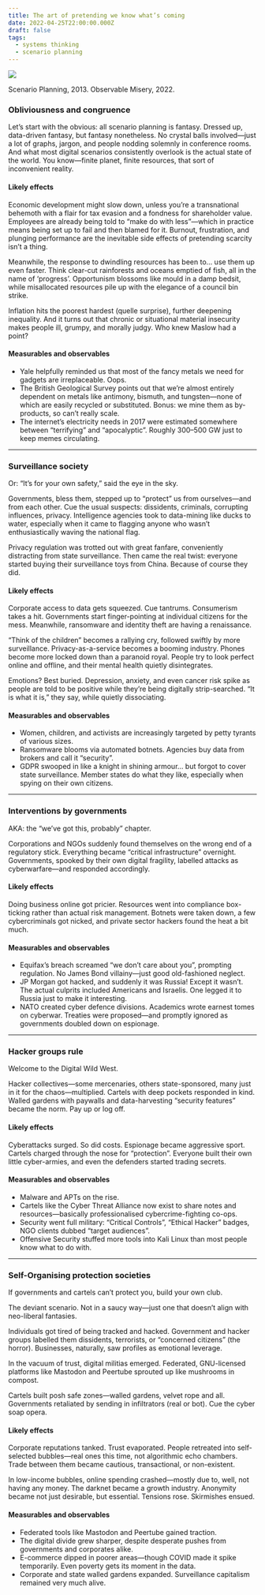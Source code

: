 ```yaml
---
title: The art of pretending we know what’s coming
date: 2022-04-25T22:00:00.000Z
draft: false
tags:
  - systems thinking
  - scenario planning
---
```


![](/images/scenario-logics.png)

Scenario Planning, 2013. Observable Misery, 2022.

### Obliviousness and congruence

Let’s start with the obvious: all scenario planning is fantasy. Dressed up, data-driven fantasy, but fantasy nonetheless. No crystal balls involved—just a lot of graphs, jargon, and people nodding solemnly in conference rooms. And what most digital scenarios consistently overlook is the actual state of the world. You know—finite planet, finite resources, that sort of inconvenient reality.

#### Likely effects

Economic development might slow down, unless you’re a transnational behemoth with a flair for tax evasion and a fondness for shareholder value. Employees are already being told to “make do with less”—which in practice means being set up to fail and then blamed for it. Burnout, frustration, and plunging performance are the inevitable side effects of pretending scarcity isn’t a thing.

Meanwhile, the response to dwindling resources has been to… use them up even faster. Think clear-cut rainforests and oceans emptied of fish, all in the name of ‘progress’. Opportunism blossoms like mould in a damp bedsit, while misallocated resources pile up with the elegance of a council bin strike.

Inflation hits the poorest hardest (quelle surprise), further deepening inequality. And it turns out that chronic or situational material insecurity makes people ill, grumpy, and morally judgy. Who knew Maslow had a point?

#### Measurables and observables

* Yale helpfully reminded us that most of the fancy metals we need for gadgets are irreplaceable. Oops. 
* The British Geological Survey points out that we’re almost entirely dependent on metals like antimony, bismuth, and tungsten—none of which are easily recycled or substituted. Bonus: we mine them as by-products, so can’t really scale. 
* The internet’s electricity needs in 2017 were estimated somewhere between “terrifying” and “apocalyptic”. Roughly 300–500 GW just to keep memes circulating. 

***

### Surveillance society

Or: “It’s for your own safety,” said the eye in the sky.

Governments, bless them, stepped up to “protect” us from ourselves—and from each other. Cue the usual suspects: dissidents, criminals, corrupting influences, privacy. Intelligence agencies took to data-mining like ducks to water, especially when it came to flagging anyone who wasn’t enthusiastically waving the national flag.

Privacy regulation was trotted out with great fanfare, conveniently distracting from state surveillance. Then came the real twist: everyone started buying their surveillance toys from China. Because of course they did.

#### Likely effects

Corporate access to data gets squeezed. Cue tantrums. Consumerism takes a hit. Governments start finger-pointing at individual citizens for the mess. Meanwhile, ransomware and identity theft are having a renaissance.

“Think of the children” becomes a rallying cry, followed swiftly by more surveillance. Privacy-as-a-service becomes a booming industry. Phones become more locked down than a paranoid royal. People try to look perfect online and offline, and their mental health quietly disintegrates.

Emotions? Best buried. Depression, anxiety, and even cancer risk spike as people are told to be positive while they’re being digitally strip-searched. “It is what it is,” they say, while quietly dissociating.

#### Measurables and observables

* Women, children, and activists are increasingly targeted by petty tyrants of various sizes. 
* Ransomware blooms via automated botnets. Agencies buy data from brokers and call it “security”. 
* GDPR swooped in like a knight in shining armour… but forgot to cover state surveillance. Member states do what they like, especially when spying on their own citizens. 

***

### Interventions by governments

AKA: the “we’ve got this, probably” chapter.

Corporations and NGOs suddenly found themselves on the wrong end of a regulatory stick. Everything became “critical infrastructure” overnight. Governments, spooked by their own digital fragility, labelled attacks as cyberwarfare—and responded accordingly.

#### Likely effects

Doing business online got pricier. Resources went into compliance box-ticking rather than actual risk management. Botnets were taken down, a few cybercriminals got nicked, and private sector hackers found the heat a bit much.

#### Measurables and observables

* Equifax’s breach screamed “we don’t care about you”, prompting regulation. No James Bond villainy—just good old-fashioned neglect. 
* JP Morgan got hacked, and suddenly it was Russia! Except it wasn’t. The actual culprits included Americans and Israelis. One legged it to Russia just to make it interesting. 
* NATO created cyber defence divisions. Academics wrote earnest tomes on cyberwar. Treaties were proposed—and promptly ignored as governments doubled down on espionage. 

***

### Hacker groups rule

Welcome to the Digital Wild West.

Hacker collectives—some mercenaries, others state-sponsored, many just in it for the chaos—multiplied. Cartels with deep pockets responded in kind. Walled gardens with paywalls and data-harvesting “security features” became the norm. Pay up or log off.

#### Likely effects

Cyberattacks surged. So did costs. Espionage became aggressive sport. Cartels charged through the nose for “protection”. Everyone built their own little cyber-armies, and even the defenders started trading secrets.

#### Measurables and observables

* Malware and APTs on the rise. 
* Cartels like the Cyber Threat Alliance now exist to share notes and resources—basically professionalised cybercrime-fighting co-ops. 
* Security went full military: “Critical Controls”, “Ethical Hacker” badges, NGO clients dubbed “target audiences”. 
* Offensive Security stuffed more tools into Kali Linux than most people know what to do with. 

***

### Self-Organising protection societies

If governments and cartels can’t protect you, build your own club.

The deviant scenario. Not in a saucy way—just one that doesn’t align with neo-liberal fantasies.

Individuals got tired of being tracked and hacked. Government and hacker groups labelled them dissidents, terrorists, or “concerned citizens” (the horror). Businesses, naturally, saw profiles as emotional leverage.

In the vacuum of trust, digital militias emerged. Federated, GNU-licensed platforms like Mastodon and Peertube sprouted up like mushrooms in compost.

Cartels built posh safe zones—walled gardens, velvet rope and all. Governments retaliated by sending in infiltrators (real or bot). Cue the cyber soap opera.

#### Likely effects

Corporate reputations tanked. Trust evaporated. People retreated into self-selected bubbles—real ones this time, not algorithmic echo chambers. Trade between them became cautious, transactional, or non-existent.

In low-income bubbles, online spending crashed—mostly due to, well, not having any money. The darknet became a growth industry. Anonymity became not just desirable, but essential. Tensions rose. Skirmishes ensued.

#### Measurables and observables

* Federated tools like Mastodon and Peertube gained traction. 
* The digital divide grew sharper, despite desperate pushes from governments and corporates alike. 
* E-commerce dipped in poorer areas—though COVID made it spike temporarily. Even poverty gets its moment in the data. 
* Corporate and state walled gardens expanded. Surveillance capitalism remained very much alive.
